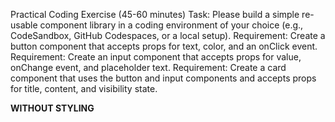 Practical Coding Exercise (45-60 minutes) Task: Please build a simple re-usable component library in a coding environment of your choice (e.g., CodeSandbox, GitHub Codespaces, or a local setup). Requirement: Create a button component that accepts props for text, color, and an onClick event. Requirement: Create an input component that accepts props for value, onChange event, and placeholder text. Requirement: Create a card component that uses the button and input components and accepts props for title, content, and visibility state.

**WITHOUT STYLING**
